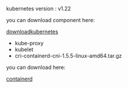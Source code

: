 kubernetes version : v1.22

you can download component here:

[downloadkubernetes](https://www.downloadkubernetes.com/)

* kube-proxy
* kubelet
* cri-containerd-cni-1.5.5-linux-amd64.tar.gz


you can download here:

[containerd](https://github.com/containerd/containerd/releases)


